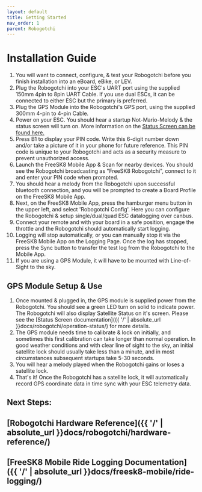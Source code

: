 ```yaml
---
layout: default
title: Getting Started
nav_order: 1
parent: Robogotchi
---
```


# Installation Guide
1. You will want to connect, configure, & test your Robogotchi before you finish installation into an eBoard, eBike, or LEV.
2. Plug the Robogotchi into your ESC's UART port using the supplied 150mm 4pin to 8pin UART Cable. If you use dual ESCs, it can be connected to either ESC but the primary is preferred. 
3. Plug the GPS Module into the Robogotchi's GPS port, using the supplied 300mm 4-pin to 4-pin Cable.
4. Power on your ESC. You should hear a startup Not-Mario-Melody & the status screen will turn on. More information on the [Status Screen can be found here.](./docs/robogotchi/operation-status.md)
5. Press B1 to display your PIN code. Write this 6-digit number down and/or take a picture of it in your phone for future reference. This PIN code is unique to your Robogotchi and acts as a security measure to prevent unauthorized access. 
6. Launch the FreeSK8 Mobile App & Scan for nearby devices. You should see the Robogotchi broadcasting as "FreeSK8 Robogotchi", connect to it and enter your PIN code when prompted. 
7. You should hear a melody from the Robogotchi upon successful bluetooth connection, and you will be prompted to create a Board Profile on the FreeSK8 Mobile App.
8. Next, on the FreeSK8 Mobile App, press the hamburger menu button in the upper left, and select 'Robogotchi Config'. Here you can configure the Robogotchi & setup single/dual/quad ESC datalogging over canbus. 
9. Connect your remote and with your board in a safe position, engage the throttle and the Robogotchi should automatically start logging. 
10. Logging will stop automatically, or you can manually stop it via the FreeSK8 Mobile App on the Logging Page. Once the log has stopped, press the Sync button to transfer the test log from the Robogotchi to the Mobile App. 
11. If you are using a GPS Module, it will have to be mounted with Line-of-Sight to the sky.

## GPS Module Setup & Use

1. Once mounted & plugged in, the GPS module is supplied power from the Robogotchi. You should see a green LED turn on solid to indicate power. The Robogotchi will also display Satellite Status on it's screen. Please see the [Status Screen documentation]({{ '/' | absolute_url }}docs/robogotchi/operation-status/) for more details. 
2. The GPS module needs time to calibrate & lock on initially, and sometimes this first calibration can take longer than normal operation. In good weather conditions and with clear line of sight to the sky, an initial satellite lock should usually take less than a minute, and in most circumstances subsequent startups take 5-30 seconds. 
3. You will hear a melody played when the Robogotchi gains or loses a satellite lock. 
4. That's it! Once the Robogotchi has a satellite lock, it will automatically record GPS coordinate data in time sync with your ESC telemetry data. 


## Next Steps: 

## [Robogotchi Hardware Reference]({{ '/' | absolute_url }}docs/robogotchi/hardware-reference/)

## [FreeSK8 Mobile Ride Logging Documentation]({{ '/' | absolute_url }}docs/freesk8-mobile/ride-logging/)